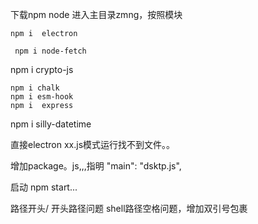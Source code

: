 

下载npm node
进入主目录zmng，按照模块

    npm i  electron

     npm i node-fetch
npm i crypto-js



    npm i chalk
    npm i esm-hook
    npm i  express
npm i  silly-datetime


直接electron xx.js模式运行找不到文件。。

增加package。js,,,指明 "main": "dsktp.js",


启动 npm start...



路径开头/ 开头路径问题
shell路径空格问题，增加双引号包裹
